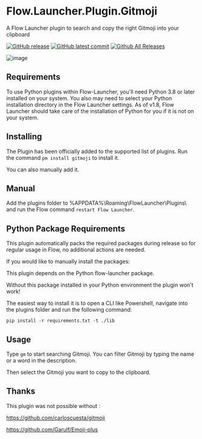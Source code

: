 # Flow.Launcher.Plugin.Gitmoji

A Flow Launcher plugin to search and copy the right Gitmoji into your clipboard

[![GitHub release](https://img.shields.io/github/release/Galedrim/Flow.Launcher.Plugin.Gitmoji)]()
[![GitHub latest commit](https://badgen.net/github/last-commit/Galedrim/Flow.Launcher.Plugin.Gitmoji)]()
[![Github All Releases](https://img.shields.io/github/downloads/Galedrim/Flow.Launcher.Plugin.Gitmoji/total.svg)]()

![image](https://github.com/Galedrim/Flow.Launcher.Plugin.Gitmoji/assets/84284891/a8ce8857-8927-457b-8774-ee4b68f835a0)

## Requirements

To use Python plugins within Flow-Launcher, you'll need Python 3.8 or later installed on your system. You also may need to select your Python installation directory in the Flow Launcher settings. As of v1.8, Flow Launcher should take care of the installation of Python for you if it is not on your system.

## Installing
The Plugin has been officially added to the supported list of plugins. 
Run the command  ```pm install gitmoji``` to install it.

You can also manually add it.

## Manual
Add the plugins folder to %APPDATA%\Roaming\FlowLauncher\Plugins\ and run the Flow command ```restart Flow Launcher```.

## Python Package Requirements
This plugin automatically packs the required packages during release so for regular usage in Flow, no additional actions are needed.

If you would like to manually install the packages:

This plugin depends on the Python flow-launcher package.

Without this package installed in your Python environment the plugin won't work!

The easiest way to install it is to open a CLI like Powershell, navigate into the plugins folder and run the following command:

``` pip install -r requirements.txt -t ./lib ```

## Usage
Type ```gm``` to start searching Gitmoji.
You can filter Gitmoji by typing the name or a word in the description.

Then select the Gitmoji you want to copy to the clipboard.


## Thanks

This plugin was not possible without : 

https://github.com/carloscuesta/gitmoji

https://github.com/Garulf/Emoji-plus
